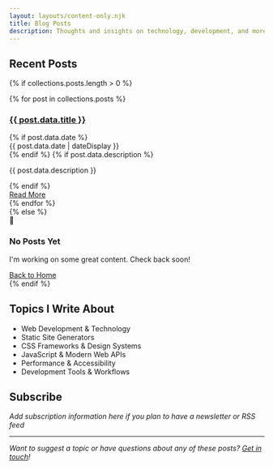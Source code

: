 ```yaml
---
layout: layouts/content-only.njk
title: Blog Posts
description: Thoughts and insights on technology, development, and more
---
```


## Recent Posts

{% if collections.posts.length > 0 %}

<div class="grid gap-6">
{% for post in collections.posts %}
<article class="card bg-base-100 shadow-xl">
    <div class="card-body">
        <h3 class="card-title">
            <a href="{{ post.url }}" class="link link-hover">{{ post.data.title }}</a>
        </h3>
        {% if post.data.date %}
        <div class="badge badge-outline mb-2">
            {{ post.data.date | dateDisplay }}
        </div>
        {% endif %}
        {% if post.data.description %}
        <p class="opacity-70">{{ post.data.description }}</p>
        {% endif %}
        <div class="card-actions justify-end">
            <a href="{{ post.url }}" class="btn btn-primary btn-sm">Read More</a>
        </div>
    </div>
</article>
{% endfor %}
</div>
{% else %}
<div class="hero min-h-96">
    <div class="hero-content text-center">
        <div class="max-w-md">
            <div class="text-6xl mb-4">📝</div>
            <h3 class="text-2xl font-semibold mb-2">No Posts Yet</h3>
            <p class="opacity-70 mb-6">I'm working on some great content. Check back soon!</p>
            <a href="/" class="btn btn-primary">Back to Home</a>
        </div>
    </div>
</div>
{% endif %}

## Topics I Write About

- Web Development & Technology
- Static Site Generators
- CSS Frameworks & Design Systems
- JavaScript & Modern Web APIs
- Performance & Accessibility
- Development Tools & Workflows

## Subscribe

_Add subscription information here if you plan to have a newsletter or RSS feed_

---

_Want to suggest a topic or have questions about any of these posts? [Get in touch](mailto:vince@vincearter.com)!_
